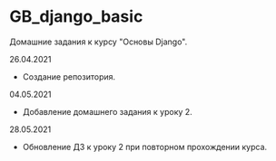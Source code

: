 # GB_django_basic
Домашние задания к курсу "Основы Django".

26.04.2021
+ Создание репозитория.

04.05.2021
+ Добавление домашнего задания к уроку 2.

28.05.2021
* Обновление ДЗ к уроку 2 при повторном прохождении курса.